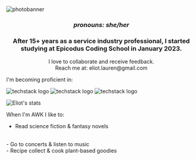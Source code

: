 <img
  src="https://user-images.githubusercontent.com/121843232/221113890-43c37946-534d-4c2e-baef-7146b4923b86.png"
  alt="photobanner"
  style="display: inline-block; margin: 0 auto; max-width: 300px">
<h3 align="center"><i>pronouns: she/her</i></h3>

<h3 align="center">After 15+ years as a service industry professional, I started studying at Epicodus Coding School in January 2023.</h3>

<p align="center">I love to collaborate and receive feedback.
<br>Reach me at: eliot.lauren@gmail.com </p>

I'm becoming proficient in:


![techstack logo](https://readme-components.vercel.app/api?component=logo&logo=react&fill=BD4A0B)
![techstack logo](https://readme-components.vercel.app/api?component=logo&logo=CSharp&fill=BD4A0B)
![techstack logo](https://readme-components.vercel.app/api?component=logo&logo=JavaScript&fill=BD4A0B)


![Eliot's stats](https://github-readme-stats.vercel.app/api?username=elgrons&show_icons=true&theme=calm)

 When I'm AWK I like to:
<br>
- Read science fiction & fantasy novels 
<br>
- Go to concerts & listen to music
<br>
- Recipe collect & cook plant-based goodies </p>
